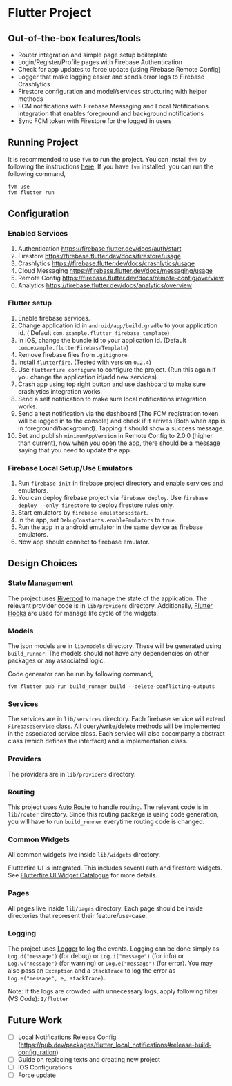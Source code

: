 # Flutter Project

## Out-of-the-box features/tools

- Router integration and simple page setup boilerplate
- Login/Register/Profile pages with Firebase Authentication
- Check for app updates to force update (using Firebase Remote Config)
- Logger that make logging easier and sends error logs to Firebase Crashlytics
- Firestore configuration and model/services structuring with helper methods
- FCM notifications with Firebase Messaging and Local Notifications integration that enables foreground and background notifications
- Sync FCM token with Firestore for the logged in users

## Running Project

It is recommended to use `fvm` to run the project. You can install `fvm` by following the
instructions [here](https://fvm.app/).
If you have `fvm` installed, you can run the following command,

```shell
fvm use
fvm flutter run
```

## Configuration

### Enabled Services

1. Authentication https://firebase.flutter.dev/docs/auth/start
2. Firestore https://firebase.flutter.dev/docs/firestore/usage
3. Crashlytics https://firebase.flutter.dev/docs/crashlytics/usage
4. Cloud Messaging https://firebase.flutter.dev/docs/messaging/usage
5. Remote Config https://firebase.flutter.dev/docs/remote-config/overview
6. Analytics https://firebase.flutter.dev/docs/analytics/overview

### Flutter setup

1. Enable firebase services.
2. Change application id in `android/app/build.gradle` to your application id. (
   Default `com.example.flutter_firebase_template`)
3. In iOS, change the bundle id to your application id. (Default `com.example.flutterFirebaseTemplate`)
4. Remove firebase files from `.gitignore`.
5. Install [`flutterfire`](https://firebase.flutter.dev/docs/overview/#using-the-flutterfire-cli). (Tested with version `0.2.4`)
6. Use `flutterfire configure` to configure the project. (Run this again if you change the application id/add new
   services)
7. Crash app using top right button and use dashboard to make sure crashlytics integration works.
8. Send a self notification to make sure local notifications integration works.
9. Send a test notification via the dashboard (The FCM registration token will be logged in to the console) and check if
   it arrives (Both when app is in foreground/background). Tapping it should show a success message.
10. Set and publish `minimumAppVersion` in Remote Config to 2.0.0 (higher than current), now when you open the app, there should be a message saying
   that you need to update the app.

### Firebase Local Setup/Use Emulators

1. Run `firebase init` in firebase project directory and enable services and emulators.
2.  You can deploy firebase project via `firebase deploy`. Use `firebase deploy --only firestore` to deploy firestore rules only.
3. Start emulators by `firebase emulators:start`.
4. In the app, set `DebugConstants.enableEmulators` to `true`.
5. Run the app in a android emulator in the same device as firebase emulators.
6. Now app should connect to firebase emulator.

## Design Choices

### State Management

The project uses [Riverpod](https://riverpod.dev/) to manage the state of the application.
The relevant provider code is in `lib/providers` directory.
Additionally, [Flutter Hooks](https://pub.dev/packages/flutter_hooks) are used for manage life cycle of the widgets.

### Models

The json models are in `lib/models` directory.
These will be generated using `build_runner`.
The models should not have any dependencies on other packages or any associated logic.

Code generator can be run by following command,

```shell
fvm flutter pub run build_runner build --delete-conflicting-outputs
```

### Services

The services are in `lib/services` directory.
Each firebase service will extend `FirebaseService` class.
All query/write/delete methods will be implemented in the associated service class.
Each service will also accompany a abstract class (which defines the interface) and a implementation class.

### Providers

The providers are in `lib/providers` directory.

### Routing

This project uses [Auto Route](https://pub.dev/packages/auto_route) to handle routing.
The relevant code is in `lib/router` directory.
Since this routing package is using code generation, you will have to run `build_runner` everytime routing code is
changed.

### Common Widgets

All common widgets live inside `lib/widgets` directory.

Flutterfire UI is integrated. This includes several auth and firestore widgets.
See [Flutterfire UI Widget Catalogue](https://firebase.flutter.dev/docs/ui/widgets) for more details.

### Pages

All pages live inside `lib/pages` directory.
Each page should be inside directories that represent their feature/use-case.

### Logging

The project uses [Logger](https://pub.dev/packages/logger) to log the events.
Logging can be done simply as `Log.d("message")` (for debug) or `Log.i("message")` (for info) or `Log.w("message")` (for
warning) or `Log.e("message")` (for error). You may also pass an `Exception` and a `StackTrace` to log the error
as `Log.e("message", e, stackTrace)`.

Note: If the logs are crowded with unnecessary logs, apply following filter (VS Code): `I/flutter`

## Future Work

- [ ] Local Notifications Release
  Config (https://pub.dev/packages/flutter_local_notifications#release-build-configuration)
- [ ] Guide on replacing texts and creating new project
- [ ] iOS Configurations
- [ ] Force update
